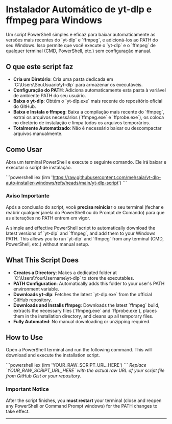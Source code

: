 # Instalador Automático de yt-dlp e ffmpeg para Windows

Um script PowerShell simples e eficaz para baixar automaticamente as versões mais recentes do \`yt-dlp\` e \`ffmpeg\`, e adicioná-los ao PATH do seu Windows. Isso permite que você execute o \`yt-dlp\` e o \`ffmpeg\` de qualquer terminal (CMD, PowerShell, etc.) sem configuração manual.

## O que este script faz
- **Cria um Diretório**: Cria uma pasta dedicada em \`C:\\Users\\SeuUsuario\\yt-dlp\` para armazenar os executáveis.
- **Configuração do PATH**: Adiciona automaticamente esta pasta à variável de ambiente PATH do seu usuário.
- **Baixa o yt-dlp**: Obtém o \`yt-dlp.exe\` mais recente do repositório oficial do GitHub.
- **Baixa e Instala o ffmpeg**: Baixa a compilação mais recente do \`ffmpeg\`, extrai os arquivos necessários (\`ffmpeg.exe\` e \`ffprobe.exe\`), os coloca no diretório de instalação e limpa todos os arquivos temporários.
- **Totalmente Automatizado**: Não é necessário baixar ou descompactar arquivos manualmente.

## Como Usar
Abra um terminal PowerShell e execute o seguinte comando. Ele irá baixar e executar o script de instalação.

\`\`\`powershell
iex (irm 'https://raw.githubusercontent.com/mehsaia/yt-dlp-auto-installer-windows/refs/heads/main/yt-dlp-script')
\`\`\`


### Aviso Importante
Após a conclusão do script, você **precisa reiniciar** o seu terminal (fechar e reabrir qualquer janela do PowerShell ou do Prompt de Comando) para que as alterações no PATH entrem em vigor.


A simple and effective PowerShell script to automatically download the latest versions of \`yt-dlp\` and \`ffmpeg\`, and add them to your Windows PATH. This allows you to run \`yt-dlp\` and \`ffmpeg\` from any terminal (CMD, PowerShell, etc.) without manual setup.

## What This Script Does
- **Creates a Directory**: Makes a dedicated folder at \`C:\\Users\\YourUsername\\yt-dlp\` to store the executables.
- **PATH Configuration**: Automatically adds this folder to your user's PATH environment variable.
- **Downloads yt-dlp**: Fetches the latest \`yt-dlp.exe\` from the official GitHub repository.
- **Downloads and Installs ffmpeg**: Downloads the latest \`ffmpeg\` build, extracts the necessary files (\`ffmpeg.exe\` and \`ffprobe.exe\`), places them in the installation directory, and cleans up all temporary files.
- **Fully Automated**: No manual downloading or unzipping required.

## How to Use
Open a PowerShell terminal and run the following command. This will download and execute the installation script.

\`\`\`powershell
iex (irm 'YOUR_RAW_SCRIPT_URL_HERE')
\`\`\`
*Replace \`YOUR_RAW_SCRIPT_URL_HERE\` with the actual raw URL of your script file from GitHub Gist or your repository.*

### Important Notice
After the script finishes, you **must restart** your terminal (close and reopen any PowerShell or Command Prompt windows) for the PATH changes to take effect.

---

